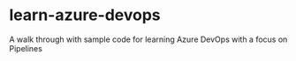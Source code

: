 # learn-azure-devops
A walk through with sample code for learning Azure DevOps with a focus on Pipelines
